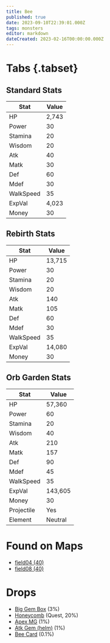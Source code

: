 ```yaml
---
title: Bee
published: true
date: 2023-09-10T22:39:01.000Z
tags: monsters
editor: markdown
dateCreated: 2023-02-16T00:00:00.000Z
---
```


# Tabs {.tabset}

## Standard Stats

|Stat|Value|
|-|-|
|HP|2,743|
|Power|30|
|Stamina|20|
|Wisdom|20|
|Atk|40|
|Matk|30|
|Def|60|
|Mdef|30|
|WalkSpeed|35|
|ExpVal|4,023|
|Money|30|
## Rebirth Stats

|Stat|Value|
|-|-|
|HP|13,715|
|Power|30|
|Stamina|20|
|Wisdom|20|
|Atk|140|
|Matk|105|
|Def|60|
|Mdef|30|
|WalkSpeed|35|
|ExpVal|14,080|
|Money|30|
## Orb Garden Stats

|Stat|Value|
|-|-|
|HP|57,360|
|Power|60|
|Stamina|20|
|Wisdom|40|
|Atk|210|
|Matk|157|
|Def|90|
|Mdef|45|
|WalkSpeed|35|
|ExpVal|143,605|
|Money|30|
|Projectile|Yes|
|Element|Neutral|

# Found on Maps
 * [field04 (40)](/maps/field04)
 * [field08 (40)](/maps/field08)

# Drops
 * [Big Gem Box](/items/big-gem-box) (3%)
 * [Honeycomb](/items/honeycomb) (Quest, 20%)
 * [Apex MG](/items/apex-mg) (1%)
 * [Atk Gem (helm)](/items/atk-gem-helm) (1%)
 * [Bee Card](/items/bee-card) (0.1%)
